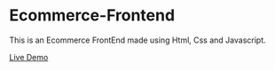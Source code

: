 # Ecommerce-Frontend
This is an Ecommerce FrontEnd made using Html, Css and Javascript.

[Live Demo](https://rushdaansari.github.io/Ecommerce-Frontend/)
